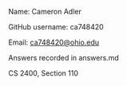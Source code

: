Name: Cameron Adler

GitHub username: ca748420

Email: ca748420@ohio.edu

Answers recorded in answers.md

CS 2400, Section 110
